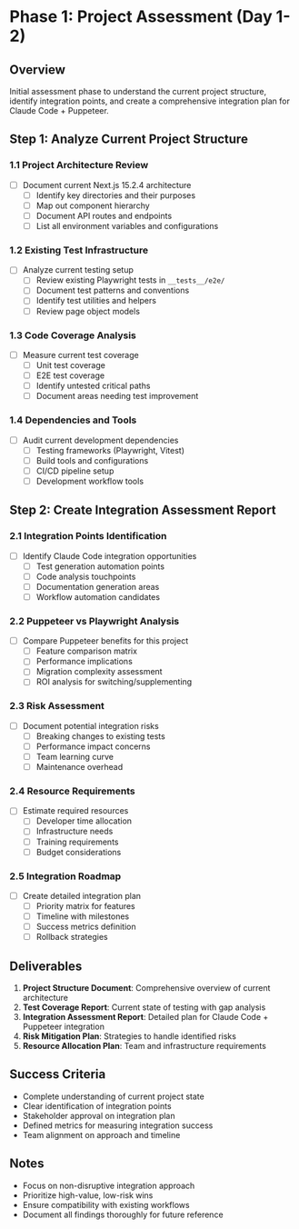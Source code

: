 # Phase 1: Project Assessment (Day 1-2)

## Overview
Initial assessment phase to understand the current project structure, identify integration points, and create a comprehensive integration plan for Claude Code + Puppeteer.

## Step 1: Analyze Current Project Structure

### 1.1 Project Architecture Review
- [ ] Document current Next.js 15.2.4 architecture
  - [ ] Identify key directories and their purposes
  - [ ] Map out component hierarchy
  - [ ] Document API routes and endpoints
  - [ ] List all environment variables and configurations

### 1.2 Existing Test Infrastructure
- [ ] Analyze current testing setup
  - [ ] Review existing Playwright tests in `__tests__/e2e/`
  - [ ] Document test patterns and conventions
  - [ ] Identify test utilities and helpers
  - [ ] Review page object models

### 1.3 Code Coverage Analysis
- [ ] Measure current test coverage
  - [ ] Unit test coverage
  - [ ] E2E test coverage
  - [ ] Identify untested critical paths
  - [ ] Document areas needing test improvement

### 1.4 Dependencies and Tools
- [ ] Audit current development dependencies
  - [ ] Testing frameworks (Playwright, Vitest)
  - [ ] Build tools and configurations
  - [ ] CI/CD pipeline setup
  - [ ] Development workflow tools

## Step 2: Create Integration Assessment Report

### 2.1 Integration Points Identification
- [ ] Identify Claude Code integration opportunities
  - [ ] Test generation automation points
  - [ ] Code analysis touchpoints
  - [ ] Documentation generation areas
  - [ ] Workflow automation candidates

### 2.2 Puppeteer vs Playwright Analysis
- [ ] Compare Puppeteer benefits for this project
  - [ ] Feature comparison matrix
  - [ ] Performance implications
  - [ ] Migration complexity assessment
  - [ ] ROI analysis for switching/supplementing

### 2.3 Risk Assessment
- [ ] Document potential integration risks
  - [ ] Breaking changes to existing tests
  - [ ] Performance impact concerns
  - [ ] Team learning curve
  - [ ] Maintenance overhead

### 2.4 Resource Requirements
- [ ] Estimate required resources
  - [ ] Developer time allocation
  - [ ] Infrastructure needs
  - [ ] Training requirements
  - [ ] Budget considerations

### 2.5 Integration Roadmap
- [ ] Create detailed integration plan
  - [ ] Priority matrix for features
  - [ ] Timeline with milestones
  - [ ] Success metrics definition
  - [ ] Rollback strategies

## Deliverables
1. **Project Structure Document**: Comprehensive overview of current architecture
2. **Test Coverage Report**: Current state of testing with gap analysis
3. **Integration Assessment Report**: Detailed plan for Claude Code + Puppeteer integration
4. **Risk Mitigation Plan**: Strategies to handle identified risks
5. **Resource Allocation Plan**: Team and infrastructure requirements

## Success Criteria
- Complete understanding of current project state
- Clear identification of integration points
- Stakeholder approval on integration plan
- Defined metrics for measuring integration success
- Team alignment on approach and timeline

## Notes
- Focus on non-disruptive integration approach
- Prioritize high-value, low-risk wins
- Ensure compatibility with existing workflows
- Document all findings thoroughly for future reference